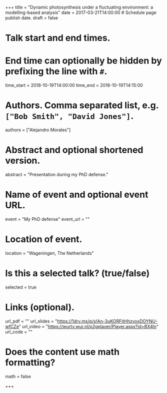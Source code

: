 +++
title = "Dynamic photosynthesis under a fluctuating environment: a modelling-based analysis"
date = 2017-03-21T14:00:00  # Schedule page publish date.
draft = false

# Talk start and end times.
#   End time can optionally be hidden by prefixing the line with `#`.
time_start = 2018-10-19T14:00:00
time_end = 2018-10-19T14:15:00

# Authors. Comma separated list, e.g. `["Bob Smith", "David Jones"]`.
authors = ["Alejandro Morales"]

# Abstract and optional shortened version.
abstract = "Presentation during my PhD defense."

# Name of event and optional event URL.
event = "My PhD defense"
event_url = ""

# Location of event.
location = "Wageningen, The Netherlands"

# Is this a selected talk? (true/false)
selected = true


# Links (optional).
url_pdf = ""
url_slides = "https://1drv.ms/p/s!An-3uKORFitHhzvoxDOYNU-wfCZe"
url_video = "https://wurtv.wur.nl/p2gplayer/Player.aspx?id=BX4ln"
url_code = ""

# Does the content use math formatting?
math = false

+++

